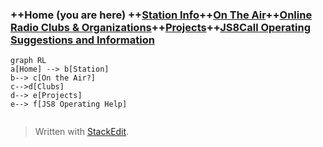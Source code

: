 
### ++Home (you are here) ++[Station Info](station.md)++[On The Air](ontheair.md)++[Online Radio Clubs & Organizations](clubs.md)++[Projects](projects.md)++[JS8Call Operating Suggestions and Information](js8opsuggestions.md)
```mermaid
graph RL
a[Home] --> b[Station]
b--> c[On the Air?]
c-->d[Clubs]
d--> e[Projects]
e--> f[JS8 Operating Help]


```
> Written with [StackEdit](https://stackedit.io/).
<!--stackedit_data:
eyJoaXN0b3J5IjpbMjAxODQ4ODI5NV19
-->